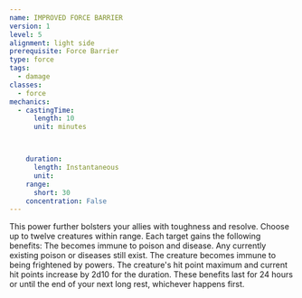 ```yaml
---
name: IMPROVED FORCE BARRIER
version: 1
level: 5
alignment: light side
prerequisite: Force Barrier
type: force
tags:
  - damage
classes:
  - force
mechanics:
  - castingTime:
      length: 10
      unit: minutes



    duration:
      length: Instantaneous
      unit: 
    range:
      short: 30
    concentration: False
---
```

This power further bolsters your allies with
toughness and resolve. Choose up to twelve creatures
within range. Each target gains the following benefits:
The becomes immune to poison and disease. Any
currently existing poison or diseases still exist.
The creature becomes immune to being frightened by
powers.
The creature's hit point maximum and current hit
points increase by 2d10 for the duration.
These benefits last for 24 hours or until the end of
your next long rest, whichever happens first.

    